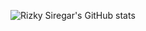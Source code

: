 ![Rizky Siregar's GitHub stats](https://github-readme-stats.vercel.app/api?username=rizkysiregar&show_icons=true&theme=radical)
